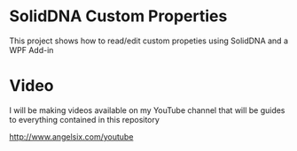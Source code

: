 # SolidDNA Custom Properties
This project shows how to read/edit custom propeties using SolidDNA and a WPF Add-in

# Video
I will be making videos available on my YouTube channel that will be guides to everything contained in this repository

http://www.angelsix.com/youtube


